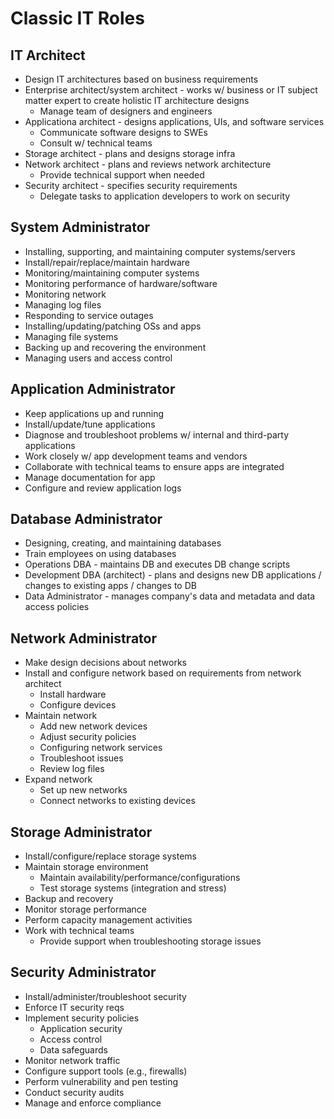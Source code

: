 # Classic IT Roles

## IT Architect
- Design IT architectures based on business requirements
- Enterprise architect/system architect - works w/ business or IT subject matter expert to create holistic IT architecture designs
  - Manage team of designers and engineers
- Applicationa architect - designs applications, UIs, and software services
  - Communicate software designs to SWEs
  - Consult w/ technical teams
- Storage architect - plans and designs storage infra
- Network architect - plans and reviews network architecture
  - Provide technical support when needed
- Security architect - specifies security requirements
  - Delegate tasks to application developers to work on security

## System Administrator
- Installing, supporting, and maintaining computer systems/servers
- Install/repair/replace/maintain hardware
- Monitoring/maintaining computer systems
- Monitoring performance of hardware/software
- Monitoring network
- Managing log files
- Responding to service outages
- Installing/updating/patching OSs and apps
- Managing file systems
- Backing up and recovering the environment
- Managing users and access control

## Application Administrator
- Keep applications up and running
- Install/update/tune applications
- Diagnose and troubleshoot problems w/ internal and third-party applications
- Work closely w/ app development teams and vendors
- Collaborate with technical teams to ensure apps are integrated
- Manage documentation for app
- Configure and review application logs

## Database Administrator
- Designing, creating, and maintaining databases
- Train employees on using databases
- Operations DBA - maintains DB and executes DB change scripts
- Development DBA (architect) - plans and designs new DB applications / changes to existing apps / changes to DB
- Data Administrator - manages company's data and metadata and data access policies

## Network Administrator
- Make design decisions about networks
- Install and configure network based on requirements from network architect
  - Install hardware
  - Configure devices
- Maintain network
  - Add new network devices
  - Adjust security policies
  - Configuring network services
  - Troubleshoot issues
  - Review log files
- Expand network
  - Set up new networks
  - Connect networks to existing devices

## Storage Administrator
- Install/configure/replace storage systems
- Maintain storage environment
  - Maintain availability/performance/configurations
  - Test storage systems (integration and stress)
- Backup and recovery
- Monitor storage performance
- Perform capacity management activities
- Work with technical teams
  - Provide support when troubleshooting storage issues

## Security Administrator
- Install/administer/troubleshoot security
- Enforce IT security reqs
- Implement security policies
  - Application security
  - Access control
  - Data safeguards
- Monitor network traffic
- Configure support tools (e.g., firewalls)
- Perform vulnerability and pen testing
- Conduct security audits
- Manage and enforce compliance